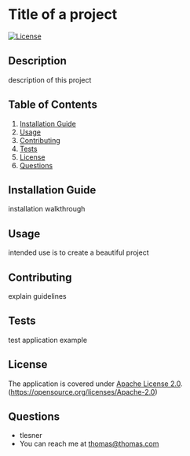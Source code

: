 
# Title of a project

[![License](https://img.shields.io/badge/License-Apache_2.0-blue.svg)](https://opensource.org/licenses/Apache-2.0)

## Description
  description of this project

## Table of Contents
  1. [Installation Guide](#installation-guide)
  2. [Usage](#usage)
  3. [Contributing](#contributing)
  4. [Tests](#tests)
  5. [License](#license)
  6. [Questions](#questions)

## Installation Guide
  installation walkthrough

## Usage 
  intended use is to create a beautiful project

## Contributing
  explain guidelines

## Tests
  test application example

## License
  The application is covered under [Apache License 2.0]((https://opensource.org/licenses/Apache-2.0)).  
  (https://opensource.org/licenses/Apache-2.0)
  

## Questions
  - tlesner
  - You can reach me at thomas@thomas.com
